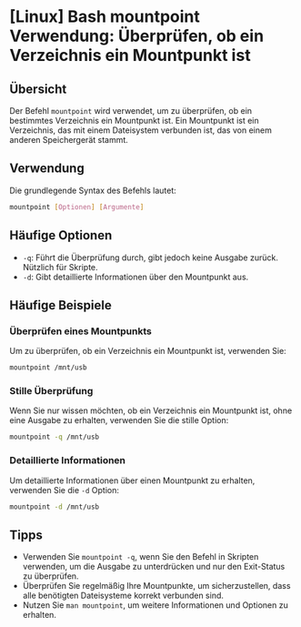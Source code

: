 # [Linux] Bash mountpoint Verwendung: Überprüfen, ob ein Verzeichnis ein Mountpunkt ist

## Übersicht
Der Befehl `mountpoint` wird verwendet, um zu überprüfen, ob ein bestimmtes Verzeichnis ein Mountpunkt ist. Ein Mountpunkt ist ein Verzeichnis, das mit einem Dateisystem verbunden ist, das von einem anderen Speichergerät stammt.

## Verwendung
Die grundlegende Syntax des Befehls lautet:

```bash
mountpoint [Optionen] [Argumente]
```

## Häufige Optionen
- `-q`: Führt die Überprüfung durch, gibt jedoch keine Ausgabe zurück. Nützlich für Skripte.
- `-d`: Gibt detaillierte Informationen über den Mountpunkt aus.

## Häufige Beispiele

### Überprüfen eines Mountpunkts
Um zu überprüfen, ob ein Verzeichnis ein Mountpunkt ist, verwenden Sie:

```bash
mountpoint /mnt/usb
```

### Stille Überprüfung
Wenn Sie nur wissen möchten, ob ein Verzeichnis ein Mountpunkt ist, ohne eine Ausgabe zu erhalten, verwenden Sie die stille Option:

```bash
mountpoint -q /mnt/usb
```

### Detaillierte Informationen
Um detaillierte Informationen über einen Mountpunkt zu erhalten, verwenden Sie die `-d` Option:

```bash
mountpoint -d /mnt/usb
```

## Tipps
- Verwenden Sie `mountpoint -q`, wenn Sie den Befehl in Skripten verwenden, um die Ausgabe zu unterdrücken und nur den Exit-Status zu überprüfen.
- Überprüfen Sie regelmäßig Ihre Mountpunkte, um sicherzustellen, dass alle benötigten Dateisysteme korrekt verbunden sind.
- Nutzen Sie `man mountpoint`, um weitere Informationen und Optionen zu erhalten.